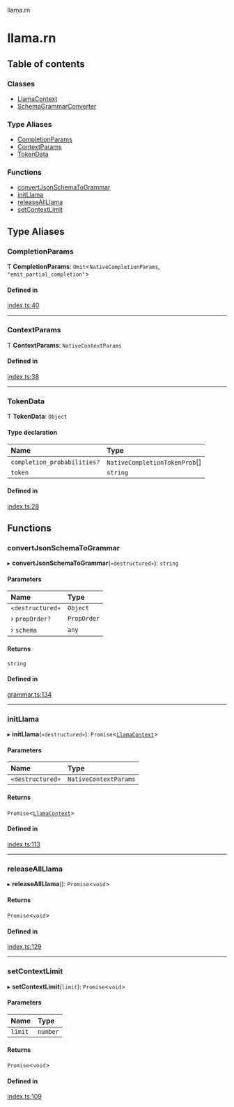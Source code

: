 llama.rn

# llama.rn

## Table of contents

### Classes

- [LlamaContext](classes/LlamaContext.md)
- [SchemaGrammarConverter](classes/SchemaGrammarConverter.md)

### Type Aliases

- [CompletionParams](README.md#completionparams)
- [ContextParams](README.md#contextparams)
- [TokenData](README.md#tokendata)

### Functions

- [convertJsonSchemaToGrammar](README.md#convertjsonschematogrammar)
- [initLlama](README.md#initllama)
- [releaseAllLlama](README.md#releaseallllama)
- [setContextLimit](README.md#setcontextlimit)

## Type Aliases

### CompletionParams

Ƭ **CompletionParams**: `Omit`<`NativeCompletionParams`, ``"emit_partial_completion"``\>

#### Defined in

[index.ts:40](https://github.com/mybigday/llama.rn/blob/acfc7ab/src/index.ts#L40)

___

### ContextParams

Ƭ **ContextParams**: `NativeContextParams`

#### Defined in

[index.ts:38](https://github.com/mybigday/llama.rn/blob/acfc7ab/src/index.ts#L38)

___

### TokenData

Ƭ **TokenData**: `Object`

#### Type declaration

| Name | Type |
| :------ | :------ |
| `completion_probabilities?` | `NativeCompletionTokenProb`[] |
| `token` | `string` |

#### Defined in

[index.ts:28](https://github.com/mybigday/llama.rn/blob/acfc7ab/src/index.ts#L28)

## Functions

### convertJsonSchemaToGrammar

▸ **convertJsonSchemaToGrammar**(`«destructured»`): `string`

#### Parameters

| Name | Type |
| :------ | :------ |
| `«destructured»` | `Object` |
| › `propOrder?` | `PropOrder` |
| › `schema` | `any` |

#### Returns

`string`

#### Defined in

[grammar.ts:134](https://github.com/mybigday/llama.rn/blob/acfc7ab/src/grammar.ts#L134)

___

### initLlama

▸ **initLlama**(`«destructured»`): `Promise`<[`LlamaContext`](classes/LlamaContext.md)\>

#### Parameters

| Name | Type |
| :------ | :------ |
| `«destructured»` | `NativeContextParams` |

#### Returns

`Promise`<[`LlamaContext`](classes/LlamaContext.md)\>

#### Defined in

[index.ts:113](https://github.com/mybigday/llama.rn/blob/acfc7ab/src/index.ts#L113)

___

### releaseAllLlama

▸ **releaseAllLlama**(): `Promise`<`void`\>

#### Returns

`Promise`<`void`\>

#### Defined in

[index.ts:129](https://github.com/mybigday/llama.rn/blob/acfc7ab/src/index.ts#L129)

___

### setContextLimit

▸ **setContextLimit**(`limit`): `Promise`<`void`\>

#### Parameters

| Name | Type |
| :------ | :------ |
| `limit` | `number` |

#### Returns

`Promise`<`void`\>

#### Defined in

[index.ts:109](https://github.com/mybigday/llama.rn/blob/acfc7ab/src/index.ts#L109)
